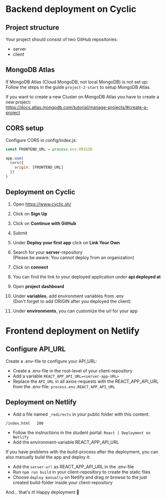 # Backend deployment on Cyclic

## Project structure

Your project should consist of two GitHub repositories:  
- server  
- client

## MongoDB Atlas

If MongoDB Atlas (Cloud MongoDB, not local MongoDB) is not set up:  
Follow the steps in the guide `project-2-start` to setup MongoDB Atlas.

If you want to create a new Cluster on MongoDB Atlas you have to create a new project:  
https://docs.atlas.mongodb.com/tutorial/manage-projects/#create-a-project

## CORS setup

Configure CORS in config/index.js:
```js
const FRONTEND_URL = process.env.ORIGIN

app.use(
  cors({
    origin: [FRONTEND_URL]
  })
)
```

## Deployment on Cyclic

1. Open https://www.cyclic.sh/

2. Click on **Sign Up**

3. Click on **Continue with GitHub**

4. Submit

5. Under **Deploy your first app** click on **Link Your Own**

6. Search for your **server**-repository  
(Please be aware: You cannot deploy from an organization)

7. Click on **connect**

8. You can find the link to your deployed application under **api deployed at**

9. Open **project dashboard**

10. Under **variables**, add environment variables from .env  
(Don't forget to add ORIGIN after you deployed the client)

11. Under **environments**, you can customize the url for your app

# Frontend deployment on Netlify

## Configure API_URL

Create a .env-file to configure your API_URL:
- Create a .env-file in the root-level of your client-repository  
- Add a variable `REACT_APP_API_URL=<server-app-URL>`  
- Replace the `API_URL` in all axios-requests with the REACT_APP_API_URL from the .env-file: `process.env.REACT_APP_API_URL`

## Deployment on Netlify

- Add a file named `_redirects` in your public folder with this content:
```
/index.html   200
```

- Follow the instructions in the student portal: `React | Deployment on Netlify`  
- Add the environment-variable REACT_APP_API_URL

If you have problems with the build-process after the deployment, you can also manually build the app and deploy it:
- Add the `server-url` as REACT_APP_API_URL in the .env-file  
- Run `npm run build` in your client-repository to create the static files  
- Choose `deploy manually` on Netlify and drag or browse to the just created build-folder inside your client-repository

And... that's it! Happy deployment 🚀
